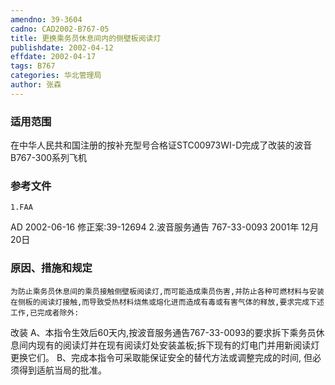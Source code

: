 ```yaml
---
amendno: 39-3604
cadno: CAD2002-B767-05
title: 更换乘务员休息间内的侧壁板阅读灯
publishdate: 2002-04-12
effdate: 2002-04-17
tags: B767
categories: 华北管理局
author: 张森
---
```


### 适用范围 
在中华人民共和国注册的按补充型号合格证STC00973WI-D完成了改装的波音B767-300系列飞机

### 参考文件
    1.FAA 
AD 2002-06-16  修正案:39-12694 
    2.波音服务通告 767-33-0093  2001年 12月 20日


### 原因、措施和规定 
    为防止乘务员休息间的乘员接触侧壁板阅读灯,而可能造成乘员伤害,并防止各种可燃材料与安装在侧板的阅读灯接触,而导致受热材料烧焦或熔化进而造成有毒或有害气体的释放,要求完成下述工作,已完成者除外: 
改装 
    A、本指令生效后60天内,按波音服务通告767-33-0093的要求拆下乘务员休息间内现有的阅读灯并在现有阅读灯处安装盖板;拆下现有的灯电门并用新阅读灯更换它们。 
    B、完成本指令可采取能保证安全的替代方法或调整完成的时间, 但必须得到适航当局的批准。
  
